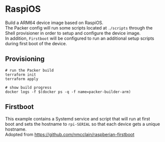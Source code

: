 # RaspiOS

Build a ARM64 device image based on RaspiOS.  
The Packer config will run some scripts located at `./scripts` through the Shell provisioner in order to setup and configure the device image.  
In addition, `Firstboot` will be configured to run an additional setup scripts during first boot of the device.  

## Provisioning

```
# run the Packer build
terraform init
terraform apply

# show build progress
docker logs -f $(docker ps -q -f name=packer-builder-arm)
```

## Firstboot

This example contains a Systemd service and script that will run at first boot and sets the hostname to `rpi-SERIAL` so that each device gets a unique hostname.    
Adopted from https://github.com/nmcclain/raspberian-firstboot